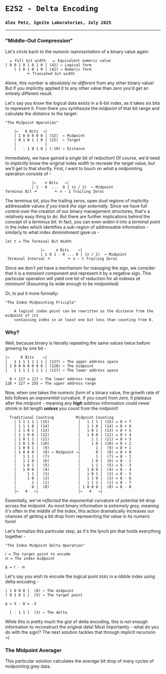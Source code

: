 # `E2S2 - Delta Encoding`
### `Alex Petz, Ignite Laboratories, July 2025`

---

### "Middle-Out Compression"
Let's circle back to the _numeric representation_ of a binary value again:

      ⬐ Full bit width   ⬐ Equivalent numeric value
    [ 0 0 1 0 1 0 1 0 ] (42) ← Logical form
        [ 1 0 1 0 1 0 ] (42) ← Numeric form
              ⬑ Truncated bit width

Alone, this number is _absolutely no different_ from any other binary value!  But if you implicitly
applied it to any other value than _zero_ you'd get an entirely different result.

Let's say you _know_ the logical data exists in a 6-bit index, as it takes six bits to represent it.  From 
there you synthesize the _midpoint_ of that bit range and calculate the _distance_ to the target:

    "The Midpoint Operation"

        |←   6 Bits  →|
        | 1 0 0 0 0 0 | (32)  ← Midpoint
        | 0 1 0 1 1 0 | (22)  ← Target
        |             |
        |   - 1 0 1 0 | (-10) ← Distance

Immediately, we have gained a _single_ bit of reduction!  Of course, we'd need to _implicitly_ know
the original index width to recreate the target value, but we'll get to that shortly.  First, I want
to touch on _what_ a midpointing operation consists of -

                |←    𝑛 Bits   →|
                | 1 - 0  ...  0 | (𝑛 / 2)  ← Midpoint
    Terminus Bit ⬏        ⬑ 𝑛 - 1 Trailing Zeros

The terminus bit, plus the trailing zeros, open _dual_ regions of implicitly addressable values _if you track
the sign externally._  Since we have full control over the creation of our binary management structures, that's 
a relatively easy thing to do.  But there are further implications behind the concept of a _terminus bit._ In fact,
you can even _widen it_ into a _terminal point_ in the index which identifies a sub-region of addressable information - 
similarly to what index diminishment gave us -

    let t = The Terminal Bit Width

                    |←     𝑛 Bits    →|
                    | 1 0 1 - 0 ... 0 | (𝑛 / 2)  ← Midpoint
     Terminal Interval ⬏        ⬑ 𝑛 - t Trailing Zeros

Since we don't
yet have a mechanism for managing the sign, we consider that it is a *transient* component and represent
it by a negative sign.  This particular operation will yield one bit of reduction for all indexes
_at minimum!_  (Assuming its wide enough to be midpointed)

Or, to put it more formally:

    "The Index Midpointing Priciple"

        A logical index point can be rewritten as the distance from the midpoint of its 
        containing index in at least one bit less than counting from 0.

### Why?
Well, because binary is literally repeating the same values twice before growing by one bit -

    |←     8 Bits    →|
    |   1 1 1 1 1 1 1 | (127) ← The upper address space
    | 1 0 0 0 0 0 0 0 | (128) ← The midpoint
    |   1 1 1 1 1 1 1 | (127) ← The lower address space

      0 + 127 = 127 ← The lower address range
    128 + 127 = 255 ← The upper address range

Now, when one takes the _numeric form_ of a binary value, the growth rate of bits follows an _exponential_
curvature. If you count from _zero,_ it plateaus after the midpoint - meaning any _**high** address_ information 
could never shrink in bit length **_unless_** you count from the midpoint!

      Traditional Counting          Midpoint Counting
        | 1 1 1 1 | (15)             |   1 1 1 | (15) = 8 + 7
        | 1 1 1 0 | (14)             |   1 1 0 | (14) = 8 + 6
        | 1 1 0 1 | (13)             |   1 0 1 | (13) = 8 + 5
        | 1 1 0 0 | (12)             |   1 0 0 | (12) = 8 + 4
        | 1 0 1 1 | (11)             |     1 1 | (11) = 8 + 3
        | 1 0 1 0 | (10)             |     1 0 | (10) = 8 + 2
        | 1 0 0 1 |  (9)             |       1 |  (9) = 8 + 1
        | 1 0 0 0 |  (8) ← Midpoint →|       0 |  (8) = 8 + 0
        |   1 1 1 |  (7)             |       1 |  (7) = 8 - 1
        |   1 1 0 |  (6)             |     1 0 |  (6) = 8 - 2
        |   1 0 1 |  (5)             |     1 1 |  (5) = 8 - 3
        |   1 0 0 |  (4)             |   1 0 0 |  (4) = 8 - 4
        |     1 1 |  (3)             |   1 0 1 |  (3) = 8 - 5
        |     1 0 |  (2)             |   1 1 0 |  (2) = 8 - 6
        |       1 |  (1)             |   1 1 1 |  (1) = 8 - 7
        |       0 |  (0)             | 1 0 0 0 |  (0) = 8 - 8
        |←   4   →|                  |←   4   →|

Essentially, we've _reflected_ the exponential curvature of potential bit drop across the midpoint.  As most
binary information is _extremely grey,_ meaning it's often in the middle of the index, this action dramatically
increases our chances of getting a bit drop from representing the value in its numeric form!  

Let's formalize this particular step, as it's the lynch pin that holds everything together -

    "The Index Midpoint Delta Operation"
    
    𝑡 = The target point to encode
    𝑚 = The index midpoint

    Δ = 𝑡 - 𝑚  

Let's say you wish to encode the logical point `0101` in a nibble index using delta encoding -

    [ 1 0 0 0 ]  (8) ← The midpoint
    [ 0 1 0 1 ]  (5) ← The target point

    Δ = 5 - 8 = -3

      [ - 1 1 ]  (3) ← The delta

While this is pretty much the gist of delta encoding, this is _not_ enough information to reconstruct the original
data!  Most importantly - what do you do with the sign!?  The next solution tackles that through implicit recursion =)

### The Midpoint Averager
This particular solution calculates the _average_ bit drop of many cycles of midpointing grey data.